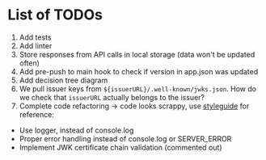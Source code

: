 # List of TODOs

1. Add tests
2. Add linter
3. Store responses from API calls in local storage (data won't be updated often)
4. Add pre-push to main hook to check if version in app.json was updated
5. Add decision tree diagram
6. We pull issuer keys from `${issuerURL}/.well-known/jwks.json`.
   How do we check that `issuerURL` actually belongs to the issuer?
7. Complete code refactoring -> code looks scrappy, use [styleguide](https://gitlab.com/affinidi/coding-styleguide) for reference:

- Use logger, instead of console.log
- Proper error handling instead of console.log or SERVER_ERROR
- Implement JWK certificate chain validation (commented out)
